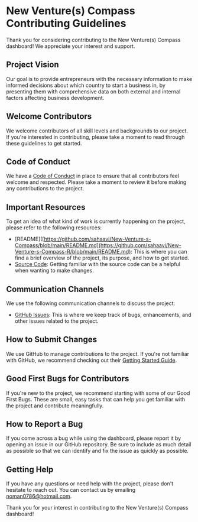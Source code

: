 New Venture(s) Compass Contributing Guidelines
====================================

Thank you for considering contributing to the New Venture(s) Compass dashboard! We appreciate your interest and support.

Project Vision
--------------

Our goal is to provide entrepreneurs with the necessary information to make informed decisions about which country to start a business in, by presenting them with comprehensive data on both external and internal factors affecting business development.

Welcome Contributors
--------------------

We welcome contributors of all skill levels and backgrounds to our project. If you're interested in contributing, please take a moment to read through these guidelines to get started.

Code of Conduct
---------------

We have a [Code of Conduct](https://github.com/sahaavi/New-Venture-s-Compass-R/blob/main/CODE_OF_CONDUCT.md) in place to ensure that all contributors feel welcome and respected. Please take a moment to review it before making any contributions to the project.

Important Resources
-------------------

To get an idea of what kind of work is currently happening on the project, please refer to the following resources:

-   [README]([https://github.com/sahaavi/New-Venture-s-Compass/blob/main/README.md](https://github.com/sahaavi/New-Venture-s-Compass-R/blob/main/README.md): This is where you can find a brief overview of the project, its purpose, and how to get started.
-   [Source Code](https://github.com/sahaavi/New-Venture-s-Compass-R): Getting familiar with the source code can be a helpful when wanting to make changes.

Communication Channels
----------------------

We use the following communication channels to discuss the project:


-   [GitHub Issues](https://github.com/sahaavi/New-Venture-s-Compass-R): This is where we keep track of bugs, enhancements, and other issues related to the project.


How to Submit Changes
---------------------

We use GitHub to manage contributions to the project. If you're not familiar with GitHub, we recommend checking out their [Getting Started Guide](https://docs.github.com/en/get-started).

Good First Bugs for Contributors
--------------------------------

If you're new to the project, we recommend starting with some of our Good First Bugs. These are small, easy tasks that can help you get familiar with the project and contribute meaningfully.

How to Report a Bug
-------------------

If you come across a bug while using the dashboard, please report it by opening an issue in our GitHub repository. Be sure to include as much detail as possible so that we can identify and fix the issue as quickly as possible.

Getting Help
------------

If you have any questions or need help with the project, please don't hesitate to reach out. You can contact us by emailing noman0786@hotmail.com.

Thank you for your interest in contributing to the New Venture(s) Compass dashboard!
